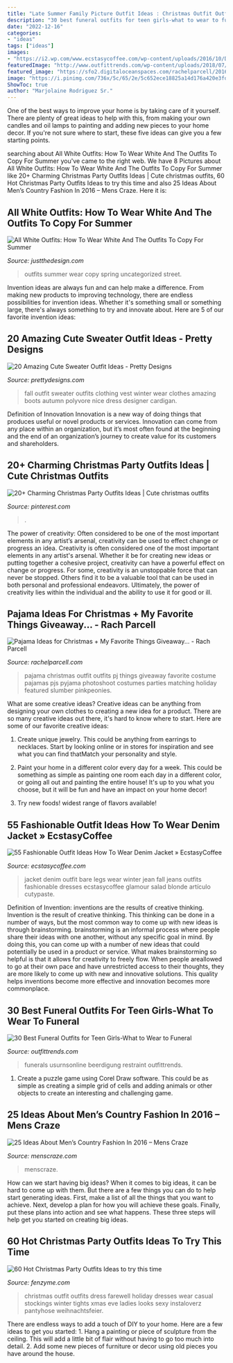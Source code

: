 ```yaml
---
title: "Late Summer Family Picture Outfit Ideas : Christmas Outfit Outfits Dress Farewell Holiday Dresses Wear Casual Stockings Winter Tights Xmas Eve Ladies Looks Sexy Instaloverz Pantyhose Weihnachtsfeier"
description: "30 best funeral outfits for teen girls-what to wear to funeral"
date: "2022-12-16"
categories:
- "ideas"
tags: ["ideas"]
images:
- "https://i2.wp.com/www.ecstasycoffee.com/wp-content/uploads/2016/10/Denim-Jacket-11.jpg?resize=683%2C1024"
featuredImage: "http://www.outfittrends.com/wp-content/uploads/2018/07/Suitable-Jewelry.jpg"
featured_image: "https://sfo2.digitaloceanspaces.com/rachelparcell/2016/11/jcrew-christmas-pajama-ideas-1.jpg"
image: "https://i.pinimg.com/736x/5c/65/2e/5c652ece18825a14d176a420e3fd83d6.jpg"
ShowToc: true
author: "Marjolaine Rodriguez Sr."
---
```



One of the best ways to improve your home is by taking care of it yourself. There are plenty of great ideas to help with this, from making your own candles and oil lamps to painting and adding new pieces to your home decor. If you're not sure where to start, these five ideas can give you a few starting points.

	

		
searching about All White Outfits: How To Wear White And The Outfits To Copy For Summer you've came to the right web. We have 8 Pictures about All White Outfits: How To Wear White And The Outfits To Copy For Summer like 20+ Charming Christmas Party Outfits Ideas | Cute christmas outfits, 60 Hot Christmas Party Outfits Ideas to try this time and also 25 Ideas About Men’s Country Fashion In 2016 – Mens Craze. Here it is:
		
    
## All White Outfits: How To Wear White And The Outfits To Copy For Summer

<img loading=lazy src="http://www.justthedesign.com/wp-content/uploads/2015/04/All-White-Outfits-3-681x1024.jpg" onerror="this.onerror=null;this.src='https://tse2.mm.bing.net/th?id=OIP.l08ZMLrUxhqIUZCNk8xQ1wHaLI&amp;pid=15.1';" alt="All White Outfits: How To Wear White And The Outfits To Copy For Summer">

_Source: justthedesign.com_

>outfits summer wear copy spring uncategorized street. 

	

Invention ideas are always fun and can help make a difference. From making new products to improving technology, there are endless possibilities for invention ideas. Whether it's something small or something large, there's always something to try and innovate about. Here are 5 of our favorite invention ideas:

    
## 20 Amazing Cute Sweater Outfit Ideas - Pretty Designs

<img loading=lazy src="http://www.prettydesigns.com/wp-content/uploads/2013/10/Fall-outfit.jpg" onerror="this.onerror=null;this.src='https://tse1.mm.bing.net/th?id=OIP.C4wrU4YiFZ_fSU4nerCfkAHaKW&amp;pid=15.1';" alt="20 Amazing Cute Sweater Outfit Ideas - Pretty Designs">

_Source: prettydesigns.com_

>fall outfit sweater outfits clothing vest winter wear clothes amazing boots autumn polyvore nice dress designer cardigan. 

	

Definition of Innovation
Innovation is a new way of doing things that produces useful or novel products or services. Innovation can come from any place within an organization, but it’s most often found at the beginning and the end of an organization’s journey to create value for its customers and shareholders.

    
## 20+ Charming Christmas Party Outfits Ideas | Cute Christmas Outfits

<img loading=lazy src="https://i.pinimg.com/736x/5c/65/2e/5c652ece18825a14d176a420e3fd83d6.jpg" onerror="this.onerror=null;this.src='https://tse2.mm.bing.net/th?id=OIP._lYeFbTQkDM6zYmtyxpijAHaLG&amp;pid=15.1';" alt="20+ Charming Christmas Party Outfits Ideas | Cute christmas outfits">

_Source: pinterest.com_

>. 

	

The power of creativity: Often considered to be one of the most important elements in any artist’s arsenal, creativity can be used to effect change or progress an idea.
Creativity is often considered one of the most important elements in any artist's arsenal. Whether it be for creating new ideas or putting together a cohesive project, creativity can have a powerful effect on change or progress. For some, creativity is an unstoppable force that can never be stopped. Others find it to be a valuable tool that can be used in both personal and professional endeavors. Ultimately, the power of creativity lies within the individual and the ability to use it for good or ill.

    
## Pajama Ideas For Christmas + My Favorite Things Giveaway... - Rach Parcell

<img loading=lazy src="https://sfo2.digitaloceanspaces.com/rachelparcell/2016/11/jcrew-christmas-pajama-ideas-1.jpg" onerror="this.onerror=null;this.src='https://tse3.mm.bing.net/th?id=OIP.FK8ONhAA2zm7_uJLwuWCFAHaKe&amp;pid=15.1';" alt="Pajama Ideas for Christmas + My Favorite Things Giveaway... - Rach Parcell">

_Source: rachelparcell.com_

>pajama christmas outfit outfits pj things giveaway favorite costume pajamas pjs pyjama photoshoot costumes parties matching holiday featured slumber pinkpeonies. 

	

What are some creative ideas?
Creative ideas can be anything from designing your own clothes to creating a new idea for a product. There are so many creative ideas out there, it's hard to know where to start. Here are some of our favorite creative ideas:
1. Create unique jewelry. This could be anything from earrings to necklaces. Start by looking online or in stores for inspiration and see what you can find thatMatch your personality and style.

2. Paint your home in a different color every day for a week. This could be something as simple as painting one room each day in a different color, or going all out and painting the entire house! It's up to you what you choose, but it will be fun and have an impact on your home decor!

3. Try new foods! widest range of flavors available!

    
## 55 Fashionable Outfit Ideas How To Wear Denim Jacket » EcstasyCoffee

<img loading=lazy src="https://i2.wp.com/www.ecstasycoffee.com/wp-content/uploads/2016/10/Denim-Jacket-11.jpg?resize=683%2C1024" onerror="this.onerror=null;this.src='https://tse4.mm.bing.net/th?id=OIP.sZOhExl4qfZeX0RekxK2WwHaLG&amp;pid=15.1';" alt="55 Fashionable Outfit Ideas How To Wear Denim Jacket » EcstasyCoffee">

_Source: ecstasycoffee.com_

>jacket denim outfit bare legs wear winter jean fall jeans outfits fashionable dresses ecstasycoffee glamour salad blonde artículo cutypaste. 

	

Definition of Invention: inventions are the results of creative thinking.
Invention is the result of creative thinking. This thinking can be done in a number of ways, but the most common way to come up with new ideas is through brainstorming. brainstorming is an informal process where people share their ideas with one another, without any specific goal in mind. By doing this, you can come up with a number of new ideas that could potentially be used in a product or service.
What makes brainstorming so helpful is that it allows for creativity to freely flow. When people areallowed to go at their own pace and have unrestricted access to their thoughts, they are more likely to come up with new and innovative solutions. This quality helps inventions become more effective and innovation becomes more commonplace.

    
## 30 Best Funeral Outfits For Teen Girls-What To Wear To Funeral

<img loading=lazy src="http://www.outfittrends.com/wp-content/uploads/2018/07/Suitable-Jewelry.jpg" onerror="this.onerror=null;this.src='https://tse2.mm.bing.net/th?id=OIP.pr_GDlniWEnHOBOVBfJnkwHaHa&amp;pid=15.1';" alt="30 Best Funeral Outfits for Teen Girls-What to Wear to Funeral">

_Source: outfittrends.com_

>funerals usurnsonline beerdigung restraint outfittrends. 

	

1. Create a puzzle game using Corel Draw software. This could be as simple as creating a simple grid of cells and adding animals or other objects to create an interesting and challenging game. 

    
## 25 Ideas About Men’s Country Fashion In 2016 – Mens Craze

<img loading=lazy src="https://www.menscraze.com/wp-content/uploads/2016/05/2016-country-style.jpg" onerror="this.onerror=null;this.src='https://tse4.mm.bing.net/th?id=OIP.1MWOO0P5GhRiNKN1dKJqwwHaLH&amp;pid=15.1';" alt="25 Ideas About Men’s Country Fashion In 2016 – Mens Craze">

_Source: menscraze.com_

>menscraze. 

	

How can we start having big ideas?
When it comes to big ideas, it can be hard to come up with them. But there are a few things you can do to help start generating ideas. First, make a list of all the things that you want to achieve. Next, develop a plan for how you will achieve these goals. Finally, put these plans into action and see what happens. These three steps will help get you started on creating big ideas.

    
## 60 Hot Christmas Party Outfits Ideas To Try This Time

<img loading=lazy src="http://fenzyme.com/wp-content/uploads/2015/09/Christmas-Party-Outfits-Ideas-4.jpg" onerror="this.onerror=null;this.src='https://tse2.mm.bing.net/th?id=OIP.rQR7z-gw39kyXLSHpLnZPAHaLK&amp;pid=15.1';" alt="60 Hot Christmas Party Outfits Ideas to try this time">

_Source: fenzyme.com_

>christmas outfit outfits dress farewell holiday dresses wear casual stockings winter tights xmas eve ladies looks sexy instaloverz pantyhose weihnachtsfeier. 

	

There are endless ways to add a touch of DIY to your home. Here are a few ideas to get you started: 1. Hang a painting or piece of sculpture from the ceiling. This will add a little bit of flair without having to go too much into detail. 2. Add some new pieces of furniture or decor using old pieces you have around the house.
